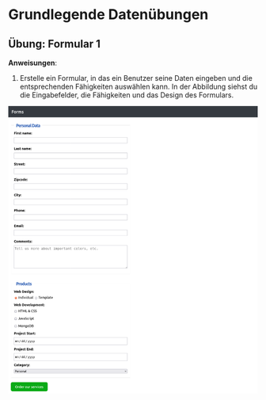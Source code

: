 # Grundlegende Datenübungen

## Übung: Formular 1

**Anweisungen**:

1.  Erstelle ein Formular, in das ein Benutzer seine Daten eingeben und die entsprechenden Fähigkeiten auswählen kann. In der Abbildung siehst du die Eingabefelder, die Fähigkeiten und das Design des Formulars.

![mockup-image](/image/mockup.png)